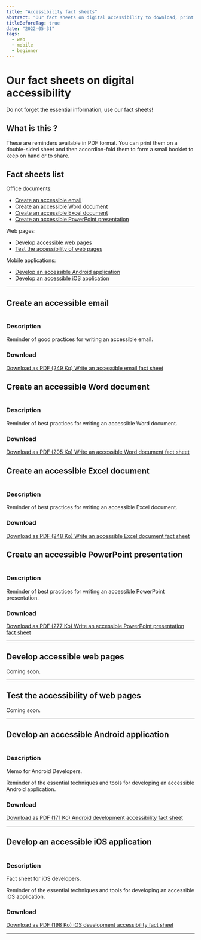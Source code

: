```yaml
---
title: "Accessibility fact sheets"
abstract: "Our fact sheets on digital accessibility to download, print and share"
titleBeforeTag: true
date: "2022-05-31"
tags:  
  - web
  - mobile  
  - beginner
---
```

# Our fact sheets on digital accessibility
Do not forget the essential information, use our fact sheets!

## What is this ?
These are reminders available in PDF format. You can print them on a double-sided sheet and then accordion-fold them to form a small booklet to keep on hand or to share.

## Fact sheets list

Office documents:
- [Create an accessible email](./#create-an-accessible-email)
- [Create an accessible Word document](./#create-an-accessible-word-document)
- [Create an accessible Excel document](./#create-an-accessible-excel-document)
- [Create an accessible PowerPoint presentation](./#create-an-accessible-powerpoint-presentation)

Web pages: 
- [Develop accessible web pages](./#develop-accessible-web-pages)
- [Test the accessibility of web pages](./#test-the-accessibility-of-web-pages)

Mobile applications:
- [Develop an accessible Android application](./#develop-an-accessible-android-application)
- [Develop an accessible iOS application](./#develop-an-accessible-ios-application)

<hr>

## Create an accessible email

<div class="row">
  <div class="col-3">
    <p class="border-end">
      <img src="../images/memos/memo-email.png" alt="">
    </p>
  </div>
  <div class="col-xl-9">  
    <h3 id="desc-email">Description</h4>
    <p>Reminder of good practices for writing an accessible email.</p>
    <h3 id="tele-email">Download</h4>
    <p>      
      <a href="../../res/memos/email/Email-Fact-Sheet-Orange.pdf" class="btn btn-secondary">
        Download as PDF (249 Ko)
        <span class="visually-hidden">Write an accessible email fact sheet</span>
      </a>
    </p>
  </div>
</div>

## Create an accessible Word document

<div class="row">
  <div class="col-3">
    <p class="border-end">
      <img src="../images/memos/memo-word.png" alt="">
    </p>
  </div>
  <div class="col-xl-9">  
    <h3 id="desc-word">Description</h4>
    <p>Reminder of best practices for writing an accessible Word document.</p>
    <h3 id="tele-word">Download</h4>
    <p>      
      <a href="../../res/memos/word/Word-Fact-Sheet-Orange.pdf" class="btn btn-secondary">
        Download as PDF (205 Ko)
        <span class="visually-hidden">Write an accessible Word document fact sheet</span>
      </a>
    </p>
  </div>
</div>

## Create an accessible Excel document

<div class="row">
  <div class="col-3">
    <p class="border-end">
      <img src="../images/memos/memo-excel.png" alt="">
    </p>
  </div>
  <div class="col-xl-9">  
    <h3 id="desc-word">Description</h4>
    <p>Reminder of best practices for writing an accessible Excel document.</p>
    <h3 id="tele-word">Download</h4>
    <p>      
      <a href="../../res/memos/excel/Excel-Fact-Sheet-Orange.pdf" class="btn btn-secondary">
        Download as PDF (248 Ko)
        <span class="visually-hidden">Write an accessible Excel document fact sheet</span>
      </a>
    </p>
  </div>
</div>

## Create an accessible PowerPoint presentation

<div class="row">
  <div class="col-3">
    <p class="border-end">
      <img src="../images/memos/memo-powerpoint.png" alt="">
    </p>
  </div>
  <div class="col-xl-9">  
    <h3 id="desc-word">Description</h4>
    <p>Reminder of best practices for writing an accessible PowerPoint presentation.</p>
    <h3 id="tele-word">Download</h4>
    <p>      
      <a href="../../res/memos/pwp/PowerPoint-Fact-Sheet-Orange.pdf" class="btn btn-secondary">
        Download as PDF (277 Ko)
        <span class="visually-hidden">Write an accessible PowerPoint presentation fact sheet</span>
      </a>
    </p>
  </div>
</div>

<hr>

## Develop accessible web pages
Coming soon.

<div style="display: none">
<div class="row">
  <div class="col-3">
    <p class="border-end">
      <img src="../images/memos/memo-dev-web.png" alt="">
    </p>
  </div>
  <div class="col-xl-9">  
    <h3 id="desc-web">Description</h4>
    <p>Fact sheet for web developers.</p>
    <p>Reminder of the essential techniques and tools to develop an accessible website.</p>
    <h3 id="tele-web">Download</h4>
    <p>          
      <a href="../../res/memos/dev-web/Memo-Web-Orange.pdf" class="btn btn-secondary">
        Download as PDF (272 Ko)
        <span class="visually-hidden">Web development accessibility fact sheet</span>
      </a>
    </p>
  </div>
</div>
</div>
<hr>

## Test the accessibility of web pages
Coming soon.

<div style="display: none">
<div class="row">
  <div class="col-3">
    <p class="border-end">
      <img src="../images/memos/memo-tests-web.png" alt="">
    </p>
  </div>
  <div class="col-xl-9">  
    <h3 id="desc-tests-web">Description</h4>
    <p>Memo for people who perform web accessibility testing.</p>
    <p>Reminder of main tools to check the accessibility of a Web page.</p>
    </p>        
    <h3 id="tele-tests-web">Download</h4>
    <p>          
      <a href="../../res/memos/tests-web/Memo-Tests-Web-Orange.pdf" class="btn btn-secondary">
        Download as PDF (335 Ko)
        <span class="visually-hidden">Web test accessibility fact sheet</span>
      </a>
    </p>
  </div>
</div>
</div>
<hr>

## Develop an accessible Android application

<div class="row">
  <div class="col-3">
    <p class="border-end">
      <img src="../images/memos/memo-android.png" alt="">
    </p>
  </div>
  <div class="col-xl-9">  
    <h3 id="desc-android">Description</h4>
    <p>Memo for Android Developers.</p>
    <p>Reminder of the essential techniques and tools for developing an accessible Android application.</p>
    <h3 id="tele-android">Download</h4>
    <p>         
      <a href="../../res/memos/android/Fact-sheet-Android-Orange.pdf" class="btn btn-secondary">
        Download as PDF (171 Ko)
        <span class="visually-hidden">Android development accessibility fact sheet</span>
      </a>
    </p>
  </div>
</div>
<hr>

## Develop an accessible iOS application

<div class="row">
  <div class="col-3">
    <p class="border-end">
      <img src="../images/memos/memo-ios.png" alt="">
    </p>
  </div>
  <div class="col-xl-9">  
    <h3 id="desc-ios">Description</h4>
    <p>Fact sheet for iOS developers.<p>
    <p>Reminder of the essential techniques and tools for developing an accessible iOS application.</p>
    <h3 id="tele-ios">Download</h4>
    <p>      
      <a href="../../res/memos/ios/Fact-sheet-iOS-Orange.pdf" class="btn btn-secondary">
        Download as PDF (198 Ko)
        <span class="visually-hidden">iOS development accessibility fact sheet</span>
      </a>
    </p>
  </div>
</div>
<hr>